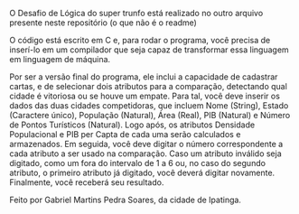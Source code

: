 O Desafio de Lógica do super trunfo está realizado no outro arquivo presente neste repositório (o que não é o readme)   

O código está escrito em C e, para rodar o programa, você precisa de inserí-lo em um compilador que seja capaz de transformar essa linguagem em linguagem de máquina.    

Por ser a versão final do programa, ele inclui a capacidade de cadastrar cartas, e de selecionar dois atributos para a comparação, detectando qual cidade é vitoriosa ou se houve um empate.
Para tal, você deve inserir os dados das duas cidades competidoras, que incluem Nome (String), Estado (Caractere único), População (Natural), Área (Real), PIB (Natural) e Número de Pontos Turísticos (Natural). 
Logo após, os atributos Densidade Populacional e PIB per Capta de cada uma serão calculados e armazenados.
Em seguida, você deve digitar o número correspondente a cada atributo a ser usado na comparação. Caso um atributo inválido seja digitado, como um fora do intervalo de 1 a 6 ou, no caso do segundo atributo, o primeiro atributo já digitado, você deverá digitar novamente.
Finalmente, você receberá seu resultado.

Feito por Gabriel Martins Pedra Soares, da cidade de Ipatinga.
